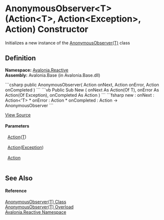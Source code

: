 # AnonymousObserver&lt;T&gt;(Action&lt;T&gt;, Action&lt;Exception&gt;, Action) Constructor


Initializes a new instance of the <a href="T_Avalonia_Reactive_AnonymousObserver_1">AnonymousObserver(T)</a> class



## Definition
**Namespace:** <a href="N_Avalonia_Reactive">Avalonia.Reactive</a>  
**Assembly:** Avalonia.Base (in Avalonia.Base.dll)

<Tabs groupId="api-code-preview">
<TabItem value="csharp" label="C#">
```csharp
public AnonymousObserver(
	Action<T> onNext,
	Action<Exception> onError,
	Action onCompleted
)
```
</TabItem>
<TabItem value="vb" label="VB">
```vb
Public Sub New ( 
	onNext As Action(Of T),
	onError As Action(Of Exception),
	onCompleted As Action
)
```
</TabItem>
<TabItem value="fsharp" label="F#">
```fsharp
new : 
        onNext : Action<'T> * 
        onError : Action<Exception> * 
        onCompleted : Action -> AnonymousObserver
```
</TabItem>
</Tabs>



<a href="https://github.com/AvaloniaUI/Avalonia/tree/master/src/Avalonia.Base/Reactive/AnonymousObserver.cs#L29" title="View the source code">View Source</a>



#### Parameters
<dl><dt>  <a href="https://learn.microsoft.com/dotnet/api/system.action-1" target="_blank" rel="noopener noreferrer">Action</a>(<a href="T_Avalonia_Reactive_AnonymousObserver_1">T</a>)</dt><dd> </dd><dt>  <a href="https://learn.microsoft.com/dotnet/api/system.action-1" target="_blank" rel="noopener noreferrer">Action</a>(<a href="https://learn.microsoft.com/dotnet/api/system.exception" target="_blank" rel="noopener noreferrer">Exception</a>)</dt><dd> </dd><dt>  <a href="https://learn.microsoft.com/dotnet/api/system.action" target="_blank" rel="noopener noreferrer">Action</a></dt><dd> </dd></dl>

## See Also


#### Reference
<a href="T_Avalonia_Reactive_AnonymousObserver_1">AnonymousObserver(T) Class</a>  
<a href="Overload_Avalonia_Reactive_AnonymousObserver_1__ctor">AnonymousObserver(T) Overload</a>  
<a href="N_Avalonia_Reactive">Avalonia.Reactive Namespace</a>  

